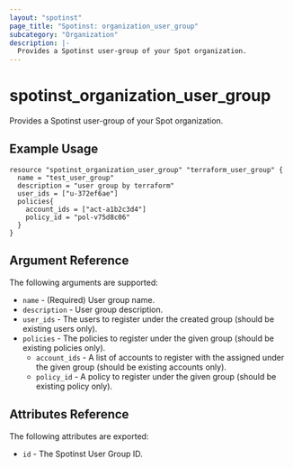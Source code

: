 ```yaml
---
layout: "spotinst"
page_title: "Spotinst: organization_user_group"
subcategory: "Organization"
description: |-
  Provides a Spotinst user-group of your Spot organization.
---
```


# spotinst\_organization\_user\_group

Provides a Spotinst user-group of your Spot organization.

## Example Usage

```hcl
resource "spotinst_organization_user_group" "terraform_user_group" {
  name = "test_user_group"
  description = "user group by terraform"
  user_ids = ["u-372ef6ae"]
  policies{
    account_ids = ["act-a1b2c3d4"]
    policy_id = "pol-v75d8c06"
  }
}
```

## Argument Reference

The following arguments are supported:

* `name` - (Required) User group name.
* `description` - User group description.
* `user_ids` - The users to register under the created group
   (should be existing users only).
* `policies` - The policies to register under the given group
   (should be existing policies only).
  * `account_ids` - A list of accounts to register with the assigned under the 
     given group (should be existing accounts only).
  * `policy_id` - A policy to register under the given group 
     (should be existing policy only).

## Attributes Reference

The following attributes are exported:

* `id` - The Spotinst User Group ID.
